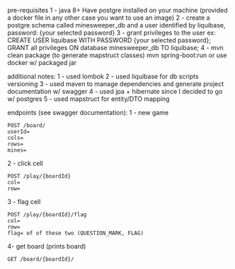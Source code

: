 pre-requisites
1 - java 8+
	Have postgre installed on your machine (provided a docker file in any other case you want to use an image)
2 - create a postgre schema called minesweeper_db and a user identified by liquibase, password: {your selected password}
3 - grant privileges to the user ex:
	CREATE USER liquibase WITH PASSWORD  {your selected password};
	GRANT all privileges ON database minesweeper_db TO liquibase;
4 - mvn clean package (to generate mapstruct classes)
	mvn spring-boot:run or  use docker w/ packaged jar

additional notes:
1 - used lombok
2 - used liquibase for db scripts versioning
3 - used maven to manage dependencies and generate project documentation w/ swagger
4 - used jpa + hibernate since I decided to go w/ postgres
5 - used mapstruct for entity/DTO mapping	


endpoints (see swagger documentation):
1 - new game

	POST /board/
	userId=
	cols=
	rows=
	mines=
	
2 - click cell
	
	POST /play/{boardId}	
	col=
	row=
	
3 - flag cell
	
	POST /play/{boardId}/flag	
	col=
	row=
	flag= of of these two (QUESTION_MARK, FLAG)

4- get board (prints board)
	
	GET /board/{boardId}/	
		